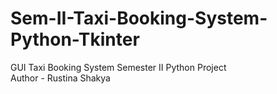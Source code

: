 # Sem-II-Taxi-Booking-System-Python-Tkinter
GUI Taxi Booking System Semester II Python Project <br>
Author - Rustina Shakya
